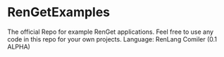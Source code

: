 # RenGetExamples
The official Repo for example RenGet applications. Feel free to use any code in this repo for your own projects.
Language: RenLang
Comiler (0.1 ALPHA)
